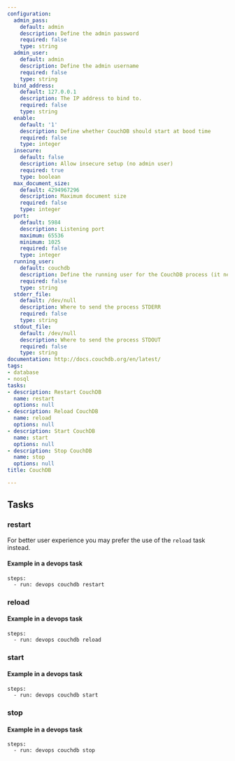 ```yaml
---
configuration:
  admin_pass:
    default: admin
    description: Define the admin password
    required: false
    type: string
  admin_user:
    default: admin
    description: Define the admin username
    required: false
    type: string
  bind_address:
    default: 127.0.0.1
    description: The IP address to bind to.
    required: false
    type: string
  enable:
    default: '1'
    description: Define whether CouchDB should start at bood time
    required: false
    type: integer
  insecure:
    default: false
    description: Allow insecure setup (no admin user)
    required: true
    type: boolean
  max_document_size:
    default: 4294967296
    description: Maximum document size
    required: false
    type: integer
  port:
    default: 5984
    description: Listening port
    maximum: 65536
    minimum: 1025
    required: false
    type: integer
  running_user:
    default: couchdb
    description: Define the running user for the CouchDB process (it needs to exist)
    required: false
    type: string
  stderr_file:
    default: /dev/null
    description: Where to send the process STDERR
    required: false
    type: string
  stdout_file:
    default: /dev/null
    description: Where to send the process STDOUT
    required: false
    type: string
documentation: http://docs.couchdb.org/en/latest/
tags:
- database
- nosql
tasks:
- description: Restart CouchDB
  name: restart
  options: null
- description: Reload CouchDB
  name: reload
  options: null
- description: Start CouchDB
  name: start
  options: null
- description: Stop CouchDB
  name: stop
  options: null
title: CouchDB

---
```


## Tasks
### restart

For better user experience you may prefer the use of the `reload` task instead.

#### Example in a devops task

    steps:
      - run: devops couchdb restart

### reload

#### Example in a devops task

    steps:
      - run: devops couchdb reload

### start

#### Example in a devops task

    steps:
      - run: devops couchdb start

### stop

#### Example in a devops task

    steps:
      - run: devops couchdb stop